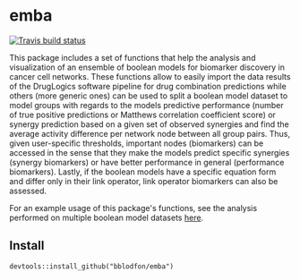 # emba

<!-- badges: start -->
[![Travis build status](https://travis-ci.org/bblodfon/emba.svg?branch=master)](https://travis-ci.org/bblodfon/emba)
<!-- badges: end -->

This package includes a set of functions that help the analysis and visualization of an ensemble of 
boolean models for biomarker discovery in cancer cell networks. These functions allow to easily 
import the data results of the DrugLogics software pipeline for drug combination
predictions while others (more generic ones) can be used to split a boolean model 
dataset to model groups with regards to the models predictive performance (number of true 
positive predictions or Matthews correlation coefficient score) or synergy prediction based on a given set 
of observed synergies and find the average activity difference per network 
node between all group pairs. Thus, given user-specific thresholds,
important nodes (biomarkers) can be accessed in the sense that they make the 
models predict specific synergies (synergy biomarkers) or have better 
performance in general (performance biomarkers). Lastly, if the 
boolean models have a specific equation form and differ only in their link operator, 
link operator biomarkers can also be assessed.

For an example usage of this package's functions, see the analysis performed
on multiple boolean model datasets [here](https://bblodfon.github.io/gitsbe-model-analysis/atopo/cell-lines-2500/).

## Install

```
devtools::install_github("bblodfon/emba")
```
